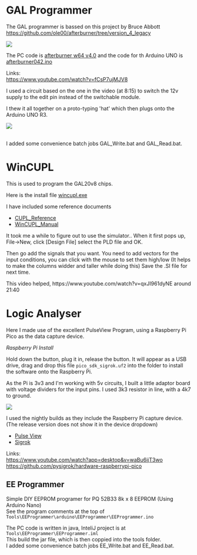 # GAL Programmer
The GAL programmer is bassed on this project by Bruce Abbott
https://github.com/ole00/afterburner/tree/version_4_legacy

<image src="afterburner_circuit.png"/>

The PC code is <a href="afterburner_w64_040.exe">afterburner w64 v4.0</a>
and the code for th Arduino UNO is <a href="afterburner042/afterburner042.ino">afterburner042.ino</a>

Links:
<br>https://www.youtube.com/watch?v=fCsP7ujMJV8

I used a circuit based on the one in the video (at 8:15)
to switch the 12v supply to the edit pin instead of the switchable module.

I thew it all together on a proto-typing 'hat' which then plugs onto the Arduino UNO R3.

<image src="GAL_Programmer_Hat.jpg"/>

<br>I added some convenience batch jobs GAL_Write.bat and GAL_Read.bat.


# WinCUPL
This is used to program the GAL20v8 chips.

Here is the install file <a href="wincupl.exe">wincupl.exe</a>

I have included some reference documents<ul>
<li><a href="CUPL_Reference.pdf">CUPL_Reference</a>
<li><a href="WinCUPL_Manual.pdf">WinCUPL_Manual</a>
</ul>
It took me a while to figure out to use the simulator..
When it first pops up, File->New, click [Design File]
select the PLD file and OK.
<p>
Then go add the signals that you want. You need to add vectors 
for the input conditions, you can click with the mouse to set them high/low
(It helps to make the columns widder and taller while doing this)
Save the .SI file for next time.
</p>
This video helped, https://www.youtube.com/watch?v=qxJI961dyNE around 21:40


# Logic Analyser
Here I made use of the excellent PulseView Program,
using a Raspberry Pi Pico as the data capture device.

*Raspberry Pi Install*

Hold down the button, plug it in, release the button.
It will appear as a USB drive, drag and drop this file
<code>pico_sdk_sigrok.uf2</code> into the folder to install the software
onto the Raspberry Pi.

As the Pi is 3v3 and I'm working with 5v circuits, I built a little adaptor board
with voltage dividers for the input pins.
I used 3k3 resistor in line, with a 4k7 to ground.

<image src="Pi-Pico-adapter-board.jpg"/>

I used the nightly builds as they include the Raspberry Pi capture device.
(The release version does not show it in the device dropdown)<ul>
<li><a href="pulseview-NIGHTLY-x86_64-release-installer.exe">Pulse View</a>
<li><a href="sigrok-cli-NIGHTLY-x86_64-release-installer.exe">Sigrok</a>
</ul>

Links: 
<br>https://www.youtube.com/watch?app=desktop&v=waBu6ijT3wo
<br>https://github.com/pysigrok/hardware-raspberrypi-pico


## EE Programmer
Simple DIY EEPROM programer for PQ 52B33 8k x 8 EEPROM (Using Arduino Nano)
<br>See the program comments at the top of 
<code>Tools\EEProgrammer\arduino\EEProgrammer\EEProgrammer.ino</code>

The PC code is written in java, InteliJ project is at 
<code>Tools\EEProgrammer\EEProgrammer.iml</code>
<br>This build the jar file, which is then coppied into the tools folder.
<br>I added some convenience batch jobs EE_Write.bat and EE_Read.bat.